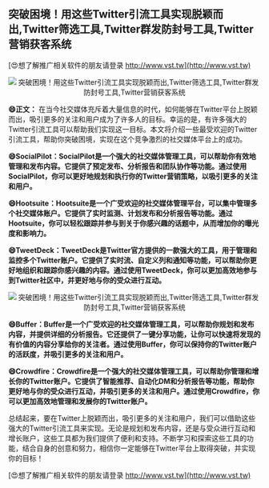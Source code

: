 ## **突破困境！用这些Twitter引流工具实现脱颖而出,Twitter筛选工具,Twitter群发防封号工具,Twitter营销获客系统**

[😍想了解推广相关软件的朋友请登录 http://www.vst.tw](http://www.vst.tw)

 <center><img src="https://vst.tw/MP4/tuiguang/png/0.png" alt="突破困境！用这些Twitter引流工具实现脱颖而出,Twitter筛选工具,Twitter群发防封号工具,Twitter营销获客系统"></center>

**😄正文：**
在当今社交媒体充斥着大量信息的时代，如何能够在Twitter平台上脱颖而出，吸引更多的关注和用户成为了许多人的目标。幸运的是，有许多强大的Twitter引流工具可以帮助我们实现这一目标。本文将介绍一些最受欢迎的Twitter引流工具，帮助你突破困境，实现在这个竞争激烈的社交媒体平台上的成功。

**😄SocialPilot：SocialPilot是一个强大的社交媒体管理工具，可以帮助你有效地管理和发布内容。它提供了预定发布、分析报告和团队协作等功能。通过使用SocialPilot，你可以更好地规划和执行你的Twitter营销策略，以吸引更多的关注和用户。**

**😄Hootsuite：Hootsuite是一个广受欢迎的社交媒体管理平台，可以集中管理多个社交媒体账户。它提供了实时监测、计划发布和分析报告等功能。通过Hootsuite，你可以轻松跟踪并参与到关于你感兴趣的话题中，从而增加你的曝光度和影响力。**

**😄TweetDeck：TweetDeck是Twitter官方提供的一款强大的工具，用于管理和监控多个Twitter账户。它提供了实时流、自定义列和通知等功能，可以帮助你更好地组织和跟踪你感兴趣的内容。通过使用TweetDeck，你可以更加高效地参与到Twitter社区中，并更好地与你的受众进行互动。**

 <center><img src="https://vst.tw/MP4/tuiguang/png/2.png" alt="突破困境！用这些Twitter引流工具实现脱颖而出,Twitter筛选工具,Twitter群发防封号工具,Twitter营销获客系统"></center>

**😄Buffer：Buffer是一个广受欢迎的社交媒体管理工具，可以帮助你规划和发布内容，并提供详细的分析报告。它还提供了一键分享功能，让你可以快速将发现的有价值的内容分享给你的关注者。通过使用Buffer，你可以保持你的Twitter账户的活跃度，并吸引更多的关注和用户。**

**😄Crowdfire：Crowdfire是一个强大的社交媒体管理工具，可以帮助你管理和增长你的Twitter账户。它提供了智能推荐、自动化DM和分析报告等功能，帮助你更好地与你的受众进行互动，并吸引更多的关注和用户。通过使用Crowdfire，你可以更加高效地管理和发展你的Twitter账户。**

总结起来，要在Twitter上脱颖而出，吸引更多的关注和用户，我们可以借助这些强大的Twitter引流工具来实现。无论是规划和发布内容，还是与受众进行互动和增长账户，这些工具都为我们提供了便利和支持。不断学习和探索这些工具的功能，结合自身的创意和努力，相信你一定能够在Twitter平台上取得突破，并实现你的目标！

[😍想了解推广相关软件的朋友请登录 http://www.vst.tw](http://www.vst.tw)



